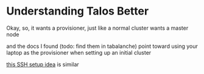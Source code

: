 # Understanding Talos Better

Okay, so, it wants a provisioner, just like a normal cluster wants a master node

and the docs I found (todo: find them in tabalanche) point toward using your laptop as the provisioner when setting up an initial cluster

[this SSH setup idea](p8tar-6rkdy-4sag1-crmgb-d380e) is similar
